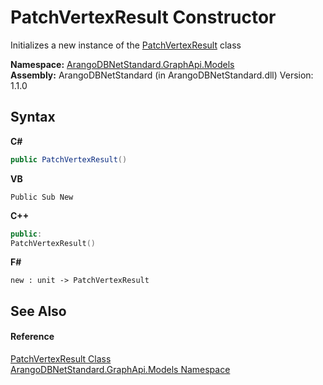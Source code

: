 # PatchVertexResult Constructor 
 

Initializes a new instance of the <a href="8588c4b5-a3e3-6c13-1a9a-77995340a361">PatchVertexResult</a> class

**Namespace:**&nbsp;<a href="6fb2338d-d8f7-f9c1-2056-1702fe9bf954">ArangoDBNetStandard.GraphApi.Models</a><br />**Assembly:**&nbsp;ArangoDBNetStandard (in ArangoDBNetStandard.dll) Version: 1.1.0

## Syntax

**C#**<br />
``` C#
public PatchVertexResult()
```

**VB**<br />
``` VB
Public Sub New
```

**C++**<br />
``` C++
public:
PatchVertexResult()
```

**F#**<br />
``` F#
new : unit -> PatchVertexResult
```


## See Also


#### Reference
<a href="8588c4b5-a3e3-6c13-1a9a-77995340a361">PatchVertexResult Class</a><br /><a href="6fb2338d-d8f7-f9c1-2056-1702fe9bf954">ArangoDBNetStandard.GraphApi.Models Namespace</a><br />